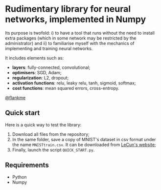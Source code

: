 # Rudimentary library for neural networks, implemented in Numpy

Its purpose is twofold: i) to have a tool that runs without the need to install extra packages (which in some network may be restricted by the administrator) and ii) to familiarise myself with the mechanics of implementing and training neural networks.    

It includes elements such as:
- **layers**: fully-connected, convolutional;
- **optimisers**: SGD, Adam; 
- **regularization**: L2, dropout;
- **activation functions**: relu, leaky relu, tanh, sigmoid, softmax;
- **cost functions**: mean squared errors, cross-entropy.

[@flankme](https://github.com/flankme)

## Quick start
Here is a quick way to test the library:
1) Download all files from the repository;
2) In the same folder, save a copy of MNIST's dataset in csv format under the name `MNISTtrain.csv`. It can be downloaded from [LeCun's website](http://yann.lecun.com/exdb/mnist/);
3) Finally, launch the script `QUICK_START.py`. 

## Requirements
- Python
- Numpy
